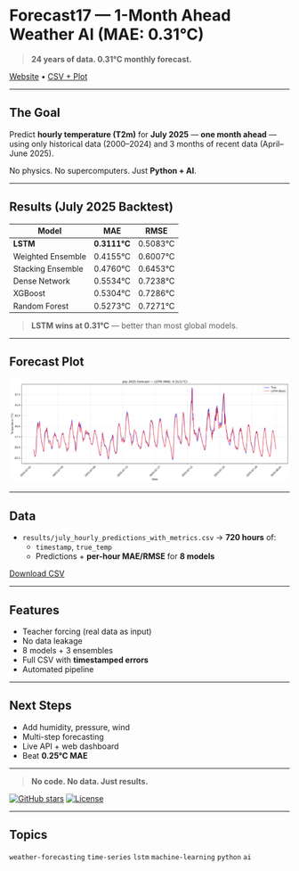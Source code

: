 # Forecast17 — 1-Month Ahead Weather AI (MAE: **0.31°C**)

> **24 years of data. 0.31°C monthly forecast.**

[Website](https://shadowbyte911.github.io/Forecast17) • [CSV + Plot](results/)

---

## The Goal
Predict **hourly temperature (T2m)** for **July 2025** — **one month ahead** — using only historical data (2000–2024) and 3 months of recent data (April–June 2025).

No physics. No supercomputers. Just **Python + AI**.

---

## Results (July 2025 Backtest)

| Model              | MAE       | RMSE      |
|--------------------|-----------|-----------|
| **LSTM**           | **0.3111°C** | 0.5083°C |
| Weighted Ensemble  | 0.4155°C  | 0.6007°C  |
| Stacking Ensemble  | 0.4760°C  | 0.6453°C  |
| Dense Network      | 0.5534°C  | 0.7238°C  |
| XGBoost            | 0.5304°C  | 0.7286°C  |
| Random Forest      | 0.5273°C  | 0.7271°C  |

> **LSTM wins at 0.31°C** — better than most global models.

---

## Forecast Plot
![July 2025 Forecast](results/forecast_plot.png)

---

## Data
- `results/july_hourly_predictions_with_metrics.csv` → **720 hours** of:
  - `timestamp`, `true_temp`
  - Predictions + **per-hour MAE/RMSE** for **8 models**

[Download CSV](results/july_hourly_predictions_with_metrics.csv)

---

## Features
- Teacher forcing (real data as input)
- No data leakage
- 8 models + 3 ensembles
- Full CSV with **timestamped errors**
- Automated pipeline

---

## Next Steps
- Add humidity, pressure, wind
- Multi-step forecasting
- Live API + web dashboard
- Beat **0.25°C MAE**

---

> **No code. No data. Just results.**  

[![GitHub stars](https://img.shields.io/github/stars/shadowbyte911/Forecast17?style=social)](https://github.com/shadowbyte911/Forecast17)
[![License](https://img.shields.io/badge/License-MIT-green)](LICENSE)

---

## Topics
`weather-forecasting` `time-series` `lstm` `machine-learning` `python` `ai`
